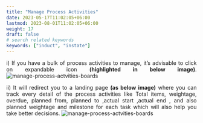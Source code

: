 ```yaml
---
title: "Manage Process Activities"
date: 2023-05-17T11:02:05+06:00
lastmod: 2023-08-01T11:02:05+06:00
weight: 17
draft: false
# search related keywords
keywords: ["induct", "instate"]
---
```


<div style='text-align: justify;'>

i)	 If you have a bulk of process activities to manage, it’s advisable to click on expandable icon **(highlighted in below image)**.
![manage-process-actvities-boards](https://storage.googleapis.com/ktern-public-files/product-documentation/Boards/expanding-icon.png)

ii)	It will redirect you to a landing page **(as below image)** where you can track every detail of the process activities like Total items, weightage, overdue, planned from, planned to ,actual start  ,actual end , and also planned weightage and milestone for each task which will also help  you take better decisions.
![manage-process-actvities-boards](https://storage.googleapis.com/ktern-public-files/product-documentation/Boards/expanding-2.png)

</div>